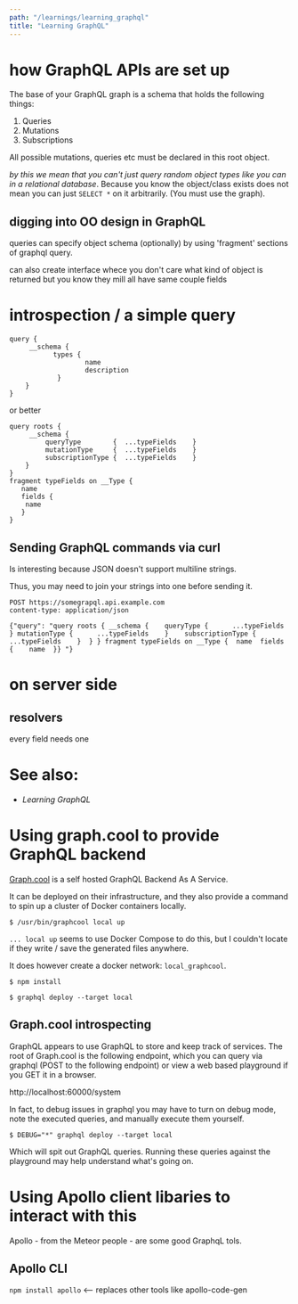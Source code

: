 ```yaml
---
path: "/learnings/learning_graphql"
title: "Learning GraphQL"
---
```


# how GraphQL APIs are set up

The base of your GraphQL graph is a schema that holds the following things:

  1. Queries
  2. Mutations
  3. Subscriptions

All possible mutations, queries etc must be declared in this root object.

_by this we mean that you can't just query random object types like you can in a relational database_. Because you know the object/class exists does not mean you can just `SELECT *` on it arbitrarily. (You must use the graph).


## digging into OO design in GraphQL

queries can specify object schema (optionally) by using 'fragment' sections of graphql query.

can also create interface whece you don't care what kind of object is returned but you know they mill all have same couple fields

# introspection / a simple query

    query { 
         __schema {  
               types {  
                       name 
                       description    
                }  
        }
    }


or better

    query roots {
         __schema {    
             queryType        {  ...typeFields    }
             mutationType     {  ...typeFields    }    
             subscriptionType {  ...typeFields    }  
        }
    } 
    fragment typeFields on __Type {  
       name
       fields { 
        name
       }
    }


## Sending GraphQL commands via curl

Is interesting because JSON doesn't support multiline strings.

Thus, you may need to join your strings into one before sending it.

    POST https://somegrapql.api.example.com
    content-type: application/json

    {"query": "query roots { __schema {    queryType {      ...typeFields    } mutationType {      ...typeFields    }    subscriptionType {      ...typeFields    }  } } fragment typeFields on __Type {  name  fields {    name  }} "} 


# on server side

## resolvers

every field needs one

# See also:

  * _Learning GraphQL_

# Using graph.cool to provide GraphQL backend

[Graph.cool](https://www.graph.cool/) is a self hosted GraphQL Backend As A Service.

It can be deployed on their infrastructure, and they also provide a command to spin up a cluster of Docker containers locally.

    $ /usr/bin/graphcool local up


`... local up` seems to use Docker Compose to do this, but I couldn't locate if they write / save the generated files anywhere.

It does however create a docker network: `local_graphcool`.

    $ npm install 

    $ graphql deploy --target local

## Graph.cool introspecting

GraphQL appears to use GraphQL to store and keep track of services. The root of Graph.cool is the following endpoint, which you can query via graphql (POST to the following endpoint) or view a web based playground if you GET it in a browser.

http://localhost:60000/system

In fact, to debug issues in graphql you may have to turn on debug mode, note the executed queries, and manually execute them yourself.

    $ DEBUG="*" graphql deploy --target local

Which will spit out GraphQL queries. Running these queries against the playground may help understand what's going on.

# Using Apollo client libaries to interact with this

Apollo - from the Meteor people - are some good GraphqL tols.

## Apollo CLI

`npm install apollo` <-- replaces other tools like apollo-code-gen

